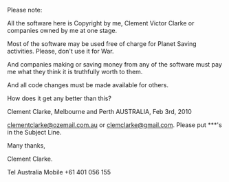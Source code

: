 Please note:

All the software here is Copyright by me, Clement Victor Clarke
or companies owned by me at one stage.

Most of the software may be used free of charge for Planet Saving
activities.  Please, don't use it for War.

And companies making or saving money from any of the software must pay me what
they think it is truthfully worth to them.

And all code changes must be made available for others.

How does it get any better than this?

Clement Clarke, Melbourne and Perth AUSTRALIA, Feb 3rd, 2010

clementclarke@ozemail.com.au or clemclarke@gmail.com.  Please put ***'s in the
Subject Line.

Many thanks,

Clement Clarke.

Tel Australia  Mobile  +61 401 056 155
